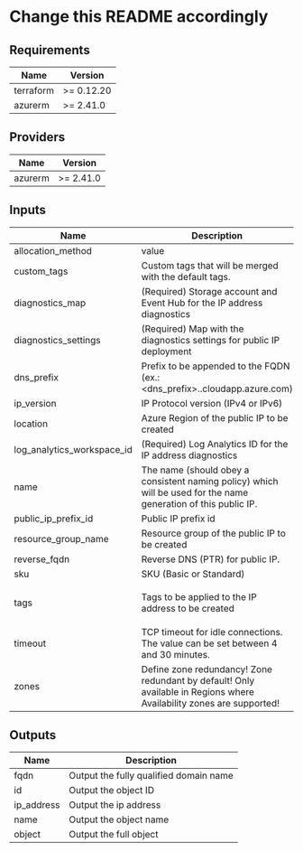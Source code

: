 # Change this README accordingly

[//]: # (Do NOT make manual changes below this line! Automatic generation of content!)
<!-- BEGINNING OF PRE-COMMIT-TERRAFORM DOCS HOOK -->
## Requirements

| Name | Version |
|------|---------|
| terraform | >= 0.12.20 |
| azurerm | >= 2.41.0 |

## Providers

| Name | Version |
|------|---------|
| azurerm | >= 2.41.0 |

## Inputs

| Name | Description | Type | Default | Required |
|------|-------------|------|---------|:--------:|
| allocation\_method | value | `string` | `"Static"` | no |
| custom\_tags | Custom tags that will be merged with the default tags. | `map(string)` | `{}` | no |
| diagnostics\_map | (Required) Storage account and Event Hub for the IP address diagnostics | `map(string)` | `{}` | no |
| diagnostics\_settings | (Required) Map with the diagnostics settings for public IP deployment | `map(string)` | `{}` | no |
| dns\_prefix | Prefix to be appended to the FQDN (ex.: <dns\_prefix>.<region>.cloudapp.azure.com) | `string` | `""` | no |
| ip\_version | IP Protocol version (IPv4 or IPv6) | `string` | `"Standard"` | no |
| location | Azure Region of the public IP to be created | `string` | n/a | yes |
| log\_analytics\_workspace\_id | (Required) Log Analytics ID for the IP address diagnostics | `string` | `""` | no |
| name | The name (should obey a consistent naming policy) which will be used for the name generation of this public IP. | `string` | n/a | yes |
| public\_ip\_prefix\_id | Public IP prefix id | `string` | `""` | no |
| resource\_group\_name | Resource group of the public IP to be created | `string` | n/a | yes |
| reverse\_fqdn | Reverse DNS (PTR) for public IP. | `string` | `""` | no |
| sku | SKU (Basic or Standard) | `string` | `"Standard"` | no |
| tags | Tags to be applied to the IP address to be created | `map(string)` | <pre>{<br>  "ManagedBy": "Terraform"<br>}</pre> | no |
| timeout | TCP timeout for idle connections. The value can be set between 4 and 30 minutes. | `string` | `"4"` | no |
| zones | Define zone redundancy! Zone redundant by default! Only available in Regions where Availability zones are supported! | `list(string)` | `[]` | no |

## Outputs

| Name | Description |
|------|-------------|
| fqdn | Output the fully qualified domain name |
| id | Output the object ID |
| ip\_address | Output the ip address |
| name | Output the object name |
| object | Output the full object |

<!-- END OF PRE-COMMIT-TERRAFORM DOCS HOOK -->
